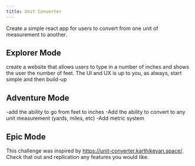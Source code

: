 ```yaml
---
title: Unit Converter
---
```


Create a simple react app for users to convert from one unit of measurement to
another.

## Explorer Mode

create a website that allows users to type in a number of inches and shows the
user the number of feet. The UI and UX is up to you, as always, start simple and
then build-up

## Adventure Mode

-add the ability to go from feet to inches -Add the ability to convert to any
unit measurement (yards, miles, etc) -Add metric system

## Epic Mode

This challenge was inspired by https://unit-converter.karthikeyan.space/. Check
that out and replication any features you would like.
